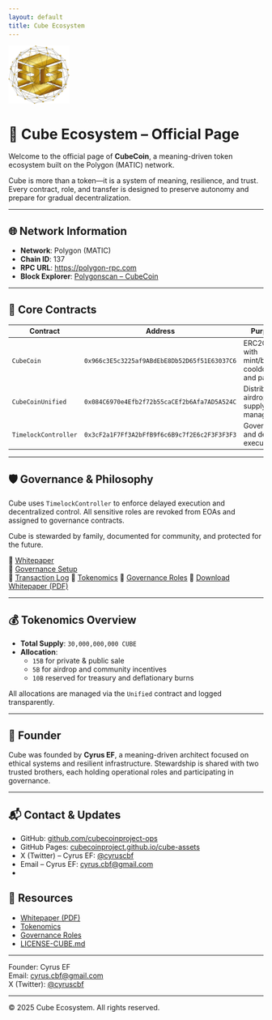 ```yaml
---
layout: default
title: Cube Ecosystem
---
```


<img src="cube.svg" alt="Cube Logo" width="120" />

# 🧱 Cube Ecosystem – Official Page

Welcome to the official page of **CubeCoin**, a meaning-driven token ecosystem built on the Polygon (MATIC) network.

Cube is more than a token—it is a system of meaning, resilience, and trust. Every contract, role, and transfer is designed to preserve autonomy and prepare for gradual decentralization.

---

## 🌐 Network Information

- **Network**: Polygon (MATIC)  
- **Chain ID**: 137  
- **RPC URL**: https://polygon-rpc.com  
- **Block Explorer**: [Polygonscan – CubeCoin](https://polygonscan.com/address/0x966c3E5c3225af9ABdEbE8Db52D65f51E63037C6)

---

## 📜 Core Contracts

| Contract             | Address                                      | Purpose                                           |
|----------------------|----------------------------------------------|---------------------------------------------------|
| `CubeCoin`           | `0x966c3E5c3225af9ABdEbE8Db52D65f51E63037C6` | ERC20 token with mint/burn, cooldown, and pause  |
| `CubeCoinUnified`    | `0x084C6970e4Efb2f72b55caCEf2b6Afa7AD5A524C` | Distribution, airdrop, and supply management     |
| `TimelockController` | `0x3cF2a1F7Ff3A2bFfB9f6c6B9c7f2E6c2F3F3F3F3` | Governance and delayed execution                 |

---

## 🛡️ Governance & Philosophy

Cube uses `TimelockController` to enforce delayed execution and decentralized control. All sensitive roles are revoked from EOAs and assigned to governance contracts.

Cube is stewarded by family, documented for community, and protected for the future.

📄 [Whitepaper](https://github.com/cubecoinproject-ops/cube-assets/blob/main/docs/whitepaper.md)  
📄 [Governance Setup](https://github.com/cubecoinproject-ops/cube-assets/blob/main/rollout/governance-setup.md)  
📄 [Transaction Log](https://github.com/cubecoinproject-ops/cube-assets/blob/main/rollout/tx-hashes.md)
📄 [Tokenomics](https://github.com/cubecoinproject-ops/cube-assets/blob/main/docs/tokenomics.md)
📄 [Governance Roles](https://github.com/cubecoinproject-ops/cube-assets/blob/main/docs/roles.md)
📄 [Download Whitepaper (PDF)](docs/whitepaper.pdf)


---

## 💰 Tokenomics Overview

- **Total Supply**: `30,000,000,000 CUBE`  
- **Allocation**:
  - `15B` for private & public sale  
  - `5B` for airdrop and community incentives  
  - `10B` reserved for treasury and deflationary burns

All allocations are managed via the `Unified` contract and logged transparently.

---

## 👤 Founder

Cube was founded by **Cyrus EF**, a meaning-driven architect focused on ethical systems and resilient infrastructure. Stewardship is shared with two trusted brothers, each holding operational roles and participating in governance.

---

## 📬 Contact & Updates

- GitHub: [github.com/cubecoinproject-ops](https://github.com/cubecoinproject-ops)  
- GitHub Pages: [cubecoinproject.github.io/cube-assets](https://cubecoinproject.github.io/cube-assets)  
- X (Twitter) – Cyrus EF: [@cyruscbf](https://x.com/cyruscbf)  
- Email – Cyrus EF: [cyrus.cbf@gmail.com](mailto:cyrus.cbf@gmail.com)  
- <!-- Medium link temporarily removed until page is published -->

## 📄 Resources

- [Whitepaper (PDF)](docs/whitepaper.pdf)  
- [Tokenomics](docs/tokenomics.md)  
- [Governance Roles](docs/roles.md)  
- [LICENSE-CUBE.md](LICENSE-CUBE.md)

---

Founder: Cyrus EF  
Email: cyrus.cbf@gmail.com  
X (Twitter): [@cyruscbf](https://x.com/cyruscbf)

---

© 2025 Cube Ecosystem. All rights reserved.

